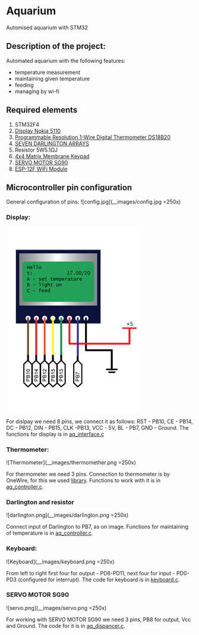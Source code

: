 # Aquarium
Automised aquarium with STM32

## Description of the project:
Automated aquarium with the following features:
- temperature measurement
- maintaining given temperature
- feeding
- managing by wi-fi

## Required elements
1) STM32F4
2) [Display Nokia 5110](https://www.sparkfun.com/datasheets/LCD/Monochrome/Nokia5110.pdf)
3) [Programmable Resolution 1-Wire Digital Thermometer DS18B20](https://datasheets.maximintegrated.com/en/ds/DS18B20.pdf)
4) [SEVEN DARLINGTON ARRAYS](http://pdf1.alldatasheet.com/datasheet-pdf/view/25566/STMICROELECTRONICS/ULN2003A.html)
5) Resistor 5W5.1ΩJ
6) [4x4 Matrix Membrane Keypad](https://www.parallax.com/sites/default/files/downloads/27899-4x4-Matrix-Membrane-Keypad-v1.2.pdf)
7) [SERVO MOTOR SG90](http://www.ee.ic.ac.uk/pcheung/teaching/DE1_EE/stores/sg90_datasheet.pdf)
8) [ESP-12F WiFi Module](https://www.elecrow.com/download/ESP-12F.pdf)

## Microcontroller pin configuration
General configuration of pins:
![config.jpg](__images/config.jpg =250x)

### Display:
![Display](__images/display.png)

For dislpay we need 8 pins, we connect it as follows: RST - PB10, CE - PB14, DC - PB12, DIN - PB15, CLK -PB13, VCC - 5V, BL - PB7, GND - Ground.
The functions for display is in [aq_interface.c](Src/aq_interface.c)

### Thermometer:
![Thermometer](__images/thermomether.png =250x)

For thermometer we need 3 pins. Connection to thermometer is by OneWire, for this we used [library](). Functions to work with it is in [aq_controller.c](Src/aq_controller.c).

### Darlington and resistor
![darlington.png](__images/darlington.png =250x)

Connect input of Darlington to PB7, as on image. Functions for maintaining of temperature is in [aq_controller.c](Src/aq_controller.c).

### Keyboard:
![Keyboard](__images/keyboard.png =250x)

From left to right first four for output - PD8-PD11, next four for input - PD0-PD3 (configured for interrupt).
The code for keyboard is in [keyboard.c](Src/keyboard.c).

### SERVO MOTOR SG90
![servo.png](__images/servo.png =250x)

For working with SERVO MOTOR SG90 we need 3 pins, PB8 for output, Vcc and Ground. The code for it is in [aq_dispancer.c](Src/aq_dispancer.c).
